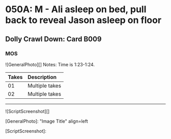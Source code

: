 # 050A: M - Ali asleep on bed, pull back to reveal Jason asleep on floor

## Dolly Crawl Down: Card B009

### MOS

![GeneralPhoto][]
Notes: Time is 1:23-1:24.

| Takes | Description |
|:---|:----|
| 01 | Multiple takes |
| 02 | Multiple takes |

----

![ScriptScreenshot][]


[GeneralPhoto]:  "Image Title" align=left

[ScriptScreenshot]: 